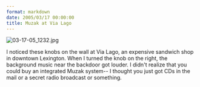 ```yaml
---
format: markdown
date: 2005/03/17 00:00:00
title: Muzak at Via Lago
---
```

<img src="http://pingswept.org/img/1156717200.jpeg" alt="03-17-05_1232.jpg" />

I noticed these knobs on the wall at Via Lago, an expensive sandwich shop in downtown Lexington. When I turned the knob on the right, the background music near the backdoor got louder. I didn't realize that you could buy an integrated Muzak system-- I thought you just got CDs in the mail or a secret radio broadcast or something.
